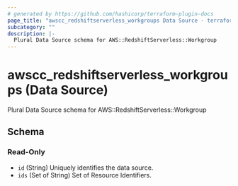 ```yaml
---
# generated by https://github.com/hashicorp/terraform-plugin-docs
page_title: "awscc_redshiftserverless_workgroups Data Source - terraform-provider-awscc"
subcategory: ""
description: |-
  Plural Data Source schema for AWS::RedshiftServerless::Workgroup
---
```


# awscc_redshiftserverless_workgroups (Data Source)

Plural Data Source schema for AWS::RedshiftServerless::Workgroup



<!-- schema generated by tfplugindocs -->
## Schema

### Read-Only

- `id` (String) Uniquely identifies the data source.
- `ids` (Set of String) Set of Resource Identifiers.
